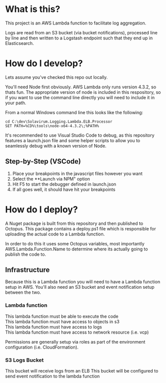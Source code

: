 # What is this?
This project is an AWS Lambda function to facilitate log aggregation.

Logs are read from an S3 bucket (via bucket notifications), processed line by line and then written to a Logstash endpoint such that they end up in Elasticsearch.

# How do I develop?
Lets assume you've checked this repo out locally.

You'll need Node first obviously. AWS Lambda only runs version 4.3.2, so thats fun. The appropriate version of node is included in this respository, so if you want to use the command line directly you will need to include it in your path.

From a normal Windows command line this looks like the following:

```
cd C:\dev\Solavirum.Logging.Lambda.ELB.Processor
SET PATH=%CD%\tools\node-x64-4.3.2\;%PATH%
```

It's recommended to use Visual Studio Code to debug, as this repository features a launch.json file and some helper scripts to allow you to seamlessly debug with a known version of Node.

## Step-by-Step (VSCode)
1. Place your breakpoints in the javascript files however you want
2. Select the **Launch via NPM" option
3. Hit F5 to start the debugger defined in launch.json
4. If all goes well, it should have hit your breakpoints

# How do I deploy?
A Nuget package is built from this repository and then published to Octopus. This package contains a deploy.ps1 file which is responsible for uploading the actual code to a Lambda function.

In order to do this it uses some Octopus variables, most importantly AWS.Lambda.Function.Name to determine where its actually going to publish the code to.

## Infrastructure
Because this is a Lambda function you will need to have a Lambda function setup in AWS. You'll also need an S3 bucket and event notification setup between the two.

### Lambda function
This lambda function must be able to execute the code  
This lambda function must have access to objects in s3  
This lambda function must have access to logs  
This lambda function must have access to network resource (i.e. vcp)  

Permissions are generally setup via roles as part of the environment configuration (i.e. CloudFormation).

### S3 Logs Bucket
This bucket will receive logs from an ELB
This bucket will be configured to send event notification to the lambda function  
